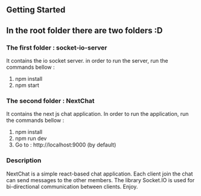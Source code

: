 ## Getting Started
## In the root folder there are two folders :D

### The first folder : socket-io-server 
It contains the io socket server.
in order to run the server, run the commands bellow : 
1) npm install
2) npm start

### The second folder : NextChat 
It contains the next js chat application.
In order to run the application, run the commands bellow : 
1) npm install
2) npm run dev
3) Go to : http://localhost:9000 (by default)

### Description
NextChat is a simple react-based chat application.
Each client join the chat can send messages to the other members.
The library Socket.IO is used for bi-directional communication between clients.
Enjoy.
